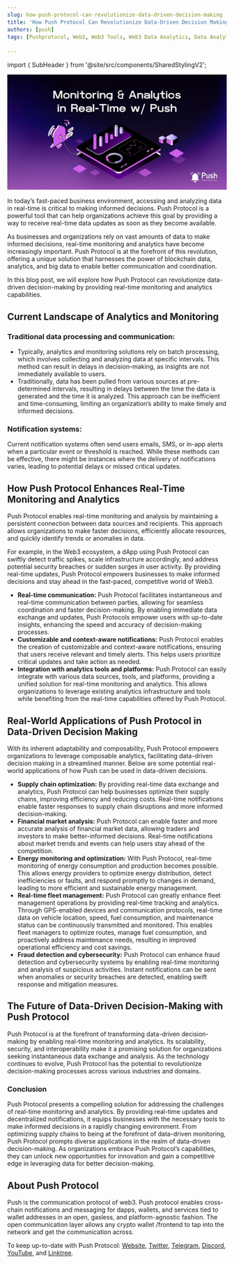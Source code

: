 ```yaml
---
slug: how-push-protocol-can-revolutionize-data-driven-decision-making
title: 'How Push Protocol Can Revolutionize Data-Driven Decision Making📊'
authors: [push]
tags: [Pushprotocol, Web3, Web3 Tools, Web3 Data Analytics, Data Analytics]

---
```


import { SubHeader } from '@site/src/components/SharedStylingV2';

![Docusaurus Image](./cover-image.webp)

<!--truncate-->

In today’s fast-paced business environment, accessing and analyzing data in real-time is critical to making informed decisions. Push Protocol is a powerful tool that can help organizations achieve this goal by providing a way to receive real-time data updates as soon as they become available.

As businesses and organizations rely on vast amounts of data to make informed decisions, real-time monitoring and analytics have become increasingly important. Push Protocol is at the forefront of this revolution, offering a unique solution that harnesses the power of blockchain data, analytics, and big data to enable better communication and coordination.

In this blog post, we will explore how Push Protocol can revolutionize data-driven decision-making by providing real-time monitoring and analytics capabilities.

## Current Landscape of Analytics and Monitoring
### Traditional data processing and communication:
- Typically, analytics and monitoring solutions rely on batch processing, which involves collecting and analyzing data at specific intervals. This method can result in delays in decision-making, as insights are not immediately available to users.
- Traditionally, data has been pulled from various sources at pre-determined intervals, resulting in delays between the time the data is generated and the time it is analyzed. This approach can be inefficient and time-consuming, limiting an organization’s ability to make timely and informed decisions.
### Notification systems:
Current notification systems often send users emails, SMS, or in-app alerts when a particular event or threshold is reached. While these methods can be effective, there might be instances where the delivery of notifications varies, leading to potential delays or missed critical updates.
## How Push Protocol Enhances Real-Time Monitoring and Analytics
Push Protocol enables real-time monitoring and analysis by maintaining a persistent connection between data sources and recipients. This approach allows organizations to make faster decisions, efficiently allocate resources, and quickly identify trends or anomalies in data.

For example, in the Web3 ecosystem, a dApp using Push Protocol can swiftly detect traffic spikes, scale infrastructure accordingly, and address potential security breaches or sudden surges in user activity. By providing real-time updates, Push Protocol empowers businesses to make informed decisions and stay ahead in the fast-paced, competitive world of Web3.

- <b>Real-time communication:</b> Push Protocol facilitates instantaneous and real-time communication between parties, allowing for seamless coordination and faster decision-making. By enabling immediate data exchange and updates, Push Protocols empower users with up-to-date insights, enhancing the speed and accuracy of decision-making processes.
- <b>Customizable and context-aware notifications:</b> Push Protocol enables the creation of customizable and context-aware notifications, ensuring that users receive relevant and timely alerts. This helps users prioritize critical updates and take action as needed.
- <b>Integration with analytics tools and platforms:</b> Push Protocol can easily integrate with various data sources, tools, and platforms, providing a unified solution for real-time monitoring and analytics. This allows organizations to leverage existing analytics infrastructure and tools while benefiting from the real-time capabilities offered by Push Protocol.
## Real-World Applications of Push Protocol in Data-Driven Decision Making
With its inherent adaptability and composability, Push Protocol empowers organizations to leverage composable analytics, facilitating data-driven decision making in a streamlined manner. Below are some potential real-world applications of how Push can be used in data-driven decisions.

- <b>Supply chain optimization:</b> By providing real-time data exchange and analytics, Push Protocol can help businesses optimize their supply chains, improving efficiency and reducing costs. Real-time notifications enable faster responses to supply chain disruptions and more informed decision-making.
- <b>Financial market analysis:</b> Push Protocol can enable faster and more accurate analysis of financial market data, allowing traders and investors to make better-informed decisions. Real-time notifications about market trends and events can help users stay ahead of the competition.
- <b>Energy monitoring and optimization:</b> With Push Protocol, real-time monitoring of energy consumption and production becomes possible. This allows energy providers to optimize energy distribution, detect inefficiencies or faults, and respond promptly to changes in demand, leading to more efficient and sustainable energy management.
- <b>Real-time fleet management:</b> Push Protocol can greatly enhance fleet management operations by providing real-time tracking and analytics. Through GPS-enabled devices and communication protocols, real-time data on vehicle location, speed, fuel consumption, and maintenance status can be continuously transmitted and monitored. This enables fleet managers to optimize routes, manage fuel consumption, and proactively address maintenance needs, resulting in improved operational efficiency and cost savings.
- <b>Fraud detection and cybersecurity:</b> Push Protocol can enhance fraud detection and cybersecurity systems by enabling real-time monitoring and analysis of suspicious activities. Instant notifications can be sent when anomalies or security breaches are detected, enabling swift response and mitigation measures.
## The Future of Data-Driven Decision-Making with Push Protocol
Push Protocol is at the forefront of transforming data-driven decision-making by enabling real-time monitoring and analytics. Its scalability, security, and interoperability make it a promising solution for organizations seeking instantaneous data exchange and analysis. As the technology continues to evolve, Push Protocol has the potential to revolutionize decision-making processes across various industries and domains.

### Conclusion
Push Protocol presents a compelling solution for addressing the challenges of real-time monitoring and analytics. By providing real-time updates and decentralized notifications, it equips businesses with the necessary tools to make informed decisions in a rapidly changing environment. From optimizing supply chains to being at the forefront of data-driven monitoring, Push Protocol prompts diverse applications in the realm of data-driven decision-making. As organizations embrace Push Protocol’s capabilities, they can unlock new opportunities for innovation and gain a competitive edge in leveraging data for better decision-making.




## About Push Protocol

Push is the communication protocol of web3. Push protocol enables cross-chain notifications and messaging for dapps, wallets, and services tied to wallet addresses in an open, gasless, and platform-agnostic fashion. The open communication layer allows any crypto wallet /frontend to tap into the network and get the communication across.

To keep up-to-date with Push Protocol: [Website](https://push.org/), [Twitter](https://twitter.com/pushprotocol), [Telegram](https://t.me/epnsproject), [Discord](https://discord.gg/pushprotocol), [YouTube](https://www.youtube.com/c/EthereumPushNotificationService), and [Linktree](https://linktr.ee/pushprotocol).